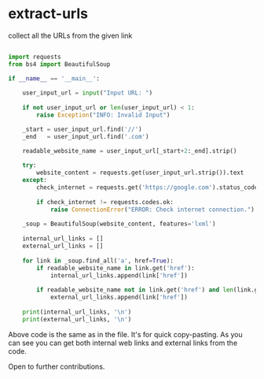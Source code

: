 # extract-urls
collect all the URLs from the given link


```python

import requests
from bs4 import BeautifulSoup

if __name__ == '__main__':
    
    user_input_url = input("Input URL: ")
    
    if not user_input_url or len(user_input_url) < 1:
        raise Exception("INFO: Invalid Input")

    _start = user_input_url.find('//')
    _end   = user_input_url.find('.com')

    readable_website_name = user_input_url[_start+2:_end].strip()
    
    try:
        website_content = requests.get(user_input_url.strip()).text
    except:
        check_internet = requests.get('https://google.com').status_code
        
        if check_internet != requests.codes.ok:
            raise ConnectionError("ERROR: Check internet connection.")
    
    _soup = BeautifulSoup(website_content, features='lxml')
    
    internal_url_links = []
    external_url_links = []
    
    for link in _soup.find_all('a', href=True):
        if readable_website_name in link.get('href'):
            internal_url_links.append(link['href'])
        
        if readable_website_name not in link.get('href') and len(link.get('href')) > 3:
            external_url_links.append(link['href'])
    
    print(internal_url_links, '\n')
    print(external_url_links, '\n')

```

Above code is the same as in the file. It's for quick copy-pasting. As you can see you can get both internal web links and external links from the code. 

Open to further contributions. 
